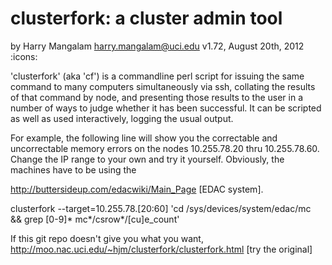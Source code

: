 clusterfork: a cluster admin tool
=================================
by Harry Mangalam <harry.mangalam@uci.edu>
v1.72, August 20th, 2012
:icons:


'clusterfork' (aka 'cf') is a commandline perl script for issuing the same
command to many computers simultaneously via ssh, collating the results of
that command by node, and presenting those results to the user in a number
of ways to judge whether it has been successful.  It can be scripted as well
as used interactively, logging the usual output.

For example, the following line will show you the correctable and
uncorrectable memory errors on the nodes 10.255.78.20 thru 10.255.78.60. 
Change the IP range to your own and try it yourself.  Obviously, the
machines have to be using the

http://buttersideup.com/edacwiki/Main_Page [EDAC system].

clusterfork --target=10.255.78.[20:60] 'cd /sys/devices/system/edac/mc \
&&  grep [0-9]* mc*/csrow*/[cu]e_count'

If this git repo doesn't give you what you want, 
http://moo.nac.uci.edu/~hjm/clusterfork/clusterfork.html [try the original]

 